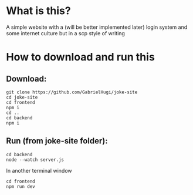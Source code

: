 # What is this?

A simple website with a (will be better implemented later) login system and some internet culture but in a scp style of writing

# How to download and run this
## Download:
```console
git clone https://github.com/GabrielHugi/joke-site
cd joke-site
cd frontend
npm i
cd ..
cd backend
npm i
```
## Run (from joke-site folder):
```console
cd backend
node --watch server.js
```
In another terminal window
```console
cd frontend
npm run dev
```
